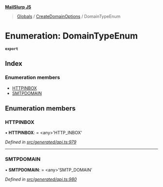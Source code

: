 **[MailSlurp JS](../README.md)**

> [Globals](../README.md) / [CreateDomainOptions](../modules/createdomainoptions.md) / DomainTypeEnum

# Enumeration: DomainTypeEnum

**`export`** 

## Index

### Enumeration members

* [HTTPINBOX](createdomainoptions.domaintypeenum.md#httpinbox)
* [SMTPDOMAIN](createdomainoptions.domaintypeenum.md#smtpdomain)

## Enumeration members

### HTTPINBOX

•  **HTTPINBOX**:  = \<any>'HTTP\_INBOX'

*Defined in [src/generated/api.ts:979](https://github.com/mailslurp/mailslurp-client/blob/ad6aa3d/src/generated/api.ts#L979)*

___

### SMTPDOMAIN

•  **SMTPDOMAIN**:  = \<any>'SMTP\_DOMAIN'

*Defined in [src/generated/api.ts:980](https://github.com/mailslurp/mailslurp-client/blob/ad6aa3d/src/generated/api.ts#L980)*
